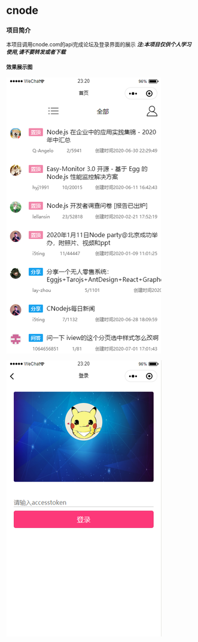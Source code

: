 # cnode

### 项目简介

本项目调用cnode.com的api完成论坛及登录界面的展示
***注:本项目仅供个人学习使用,请不要转发或者下载***
#### 效果展示图

![首页](https://github.com/jingdomaaa/cnode/blob/master/%E9%A6%96%E9%A1%B5.png?raw=true)

![登录](https://github.com/jingdomaaa/cnode/blob/master/%E7%99%BB%E5%BD%95.png?raw=true)
